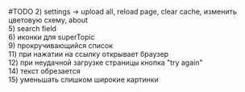 #TODO
2) settings -> upload all, reload page, clear cache, изменить цветовую схему, about <br>
5) search field <br>
6) иконки для superTopic <br>
9) прокручивающийся список <br>
11) при нажатии на ссылку открывает браузер <br>
12) при неудачной загрузке страницы кнопка "try again" <br>
14) текст обрезается <br>
15) уменьшать слишком широкие картинки
